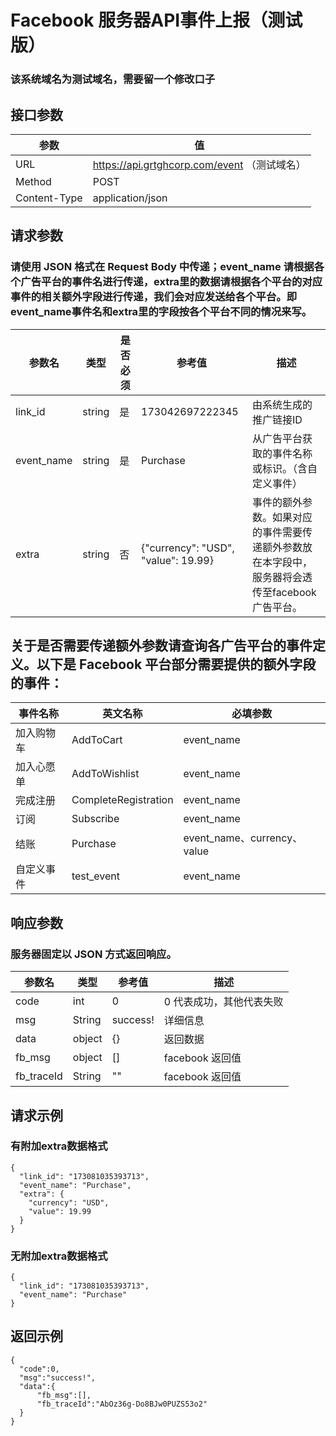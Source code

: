 # Facebook 服务器API事件上报（测试版）
### 该系统域名为测试域名，需要留一个修改口子

## 接口参数

|参数|值|
|-----------------|-----------------|
| URL     | https://api.grtghcorp.com/event  （测试域名）   |
| Method        | POST      |
| Content-Type        | application/json         |

## 请求参数
### 请使用 JSON 格式在 Request Body 中传递；event_name 请根据各个广告平台的事件名进行传递，extra里的数据请根据各个平台的对应事件的相关额外字段进行传递，我们会对应发送给各个平台。即event_name事件名和extra里的字段按各个平台不同的情况来写。
|参数名|类型|是否必须|参考值|	描述|
|-----------------|-----------------|-----------------|-----------------|-----------------|
| link_id     | string     | 是     | 173042697222345     | 由系统生成的	推广链接ID     |
| event_name        | string     | 是     | Purchase     | 从广告平台获取的事件名称或标识。（含自定义事件）      |
| extra        | string     | 否     | {"currency": "USD", "value": 19.99}    | 事件的额外参数。如果对应的事件需要传递额外参数放在本字段中，服务器将会透传至facebook广告平台。         |


## 关于是否需要传递额外参数请查询各广告平台的事件定义。以下是 Facebook 平台部分需要提供的额外字段的事件：
|事件名称|英文名称|必填参数|
|-----------------|-----------------|-----------------|
| 加入购物车     | AddToCart     | event_name     |
| 加入心愿单        | AddToWishlist      | event_name     |
| 完成注册       | CompleteRegistration         | event_name     |
| 订阅       | Subscribe         | event_name     |
| 结账       | Purchase         | event_name、currency、value     |
| 自定义事件       | test_event         | event_name     |

## 响应参数

### 服务器固定以 JSON 方式返回响应。

|参数名|类型|参考值|描述|
|-----------------|-----------------|-----------------|-----------------|
| code     | int     | 0     |0 代表成功，其他代表失败    |
| msg        | String      |success!|详细信息|
| data        | object        |{}|返回数据|
| fb_msg        | object        |[]|facebook 返回值|
| fb_traceId        | String        |""|facebook 返回值 |

## 请求示例

### 有附加extra数据格式
```
{
  "link_id": "173081035393713",
  "event_name": "Purchase",
  "extra": {
    "currency": "USD",
    "value": 19.99
  }
}
```

### 无附加extra数据格式
```
{
  "link_id": "173081035393713",
  "event_name": "Purchase"
}
```

## 返回示例
```
{
  "code":0,
  "msg":"success!",
  "data":{
      "fb_msg":[],
      "fb_traceId":"AbOz36g-Do8BJw0PUZS53o2"
  }
}
```

